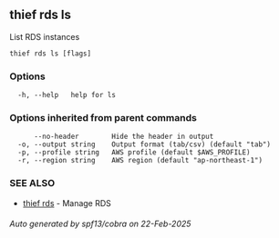 ## thief rds ls

List RDS instances

```
thief rds ls [flags]
```

### Options

```
  -h, --help   help for ls
```

### Options inherited from parent commands

```
      --no-header        Hide the header in output
  -o, --output string    Output format (tab/csv) (default "tab")
  -p, --profile string   AWS profile (default $AWS_PROFILE)
  -r, --region string    AWS region (default "ap-northeast-1")
```

### SEE ALSO

* [thief rds](thief_rds.md)	 - Manage RDS

###### Auto generated by spf13/cobra on 22-Feb-2025
